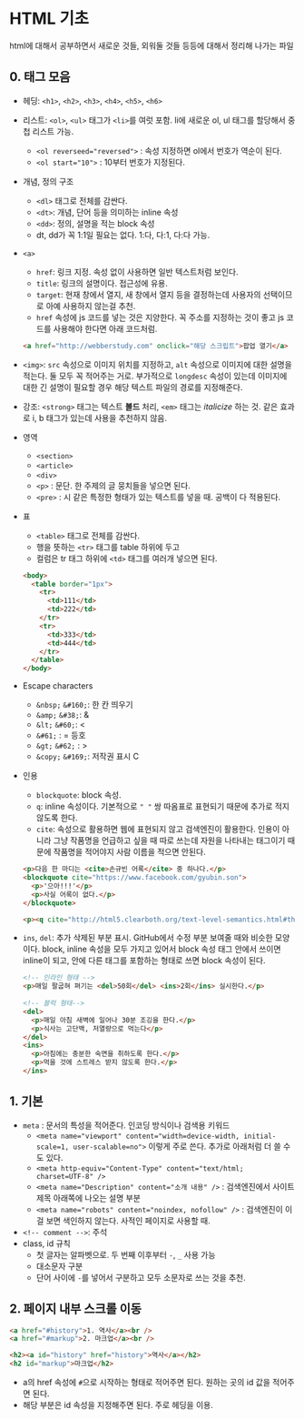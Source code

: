 # HTML 기초

html에 대해서 공부하면서 새로운 것들, 외워둘 것들 등등에 대해서 정리해 나가는 파일

## 0. 태그 모음

- 헤딩: `<h1>`, `<h2>`, `<h3>`, `<h4>`, `<h5>`, `<h6>`
- 리스트: `<ol>`, `<ul>` 태그가 `<li>`를 여럿 포함. li에 새로운 ol, ul 태그를 할당해서 중첩 리스트 가능.
    + `<ol reverseed="reversed">` : 속성 지정하면 ol에서 번호가 역순이 된다.
    + `<ol start="10">` : 10부터 번호가 지정된다.
- 개념, 정의 구조
    + `<dl>` 태그로 전체를 감싼다.
    + `<dt>`: 개념, 단어 등을 의미하는 inline 속성
    + `<dd>`: 정의, 설명을 적는 block 속성
    + dt, dd가 꼭 1:1일 필요는 없다. 1:다, 다:1, 다:다 가능.
- `<a>`
    + `href`: 링크 지정. 속성 없이 사용하면 일반 텍스트처럼 보인다.
    + `title`: 링크의 설명이다. 접근성에 유용.
    + `target`: 현재 창에서 열지, 새 창에서 열지 등을 결정하는데 사용자의 선택이므로 아예 사용하지 않는걸 추천.
    + `href` 속성에 js 코드를 넣는 것은 지양한다. 꼭 주소를 지정하는 것이 좋고 js 코드를 사용해야 한다면 아래 코드처럼.

    ```html
    <a href="http://webberstudy.com" onclick="해당 스크립트">팝업 열기</a>
    ```

- `<img>`: `src` 속성으로 이미지 위치를 지정하고, `alt` 속성으로 이미지에 대한 설명을 적는다. 둘 모두 꼭 적어주는 거로. 부가적으로 `longdesc` 속성이 있는데 이미지에 대한 긴 설명이 필요할 경우 해당 텍스트 파일의 경로를 지정해준다.
- 강조: `<strong>` 태그는 텍스트 **볼드** 처리, `<em>` 태그는 _italicize_ 하는 것. 같은 효과로 i, b 태그가 있는데 사용을 추천하지 않음.
- 영역
    + `<section>`
    + `<article>`
    + `<div>`
    + `<p>` : 문단. 한 주제의 글 뭉치들을 넣으면 된다.
    + `<pre>` : 시 같은 특정한 형태가 있는 텍스트를 넣을 때. 공백이 다 적용된다.
- 표
    + `<table>` 태그로 전체를 감싼다.
    + 행을 뜻하는 `<tr>` 태그를 table 하위에 두고
    + 컬럼은 tr 태그 하위에 `<td>` 태그를 여러개 넣으면 된다.

    ```html
    <body>
      <table border="1px">
        <tr>
          <td>111</td>
          <td>222</td>
        </tr>
        <tr>
          <td>333</td>
          <td>444</td>
        </tr>
      </table>
    </body>
    ```

- Escape characters
    + `&nbsp;` `&#160;`: 한 칸 띄우기
    + `&amp;` `&#38;`: &
    + `&lt;` `&#60;`: <
    + `&#61;` : = 등호
    + `&gt;` `&#62;` : >
    + `&copy;` `&#169;`: 저작권 표시 C
- 인용
    + `blockquote`: block 속성.
    + `q`: inline 속성이다. 기본적으로 `" "` 쌍 따옴표로 표현되기 때문에 추가로 적지 않도록 한다.
    + `cite`: 속성으로 활용하면 웹에 표현되지 않고 검색엔진이 활용한다. 인용이 아니라 그냥 작품명을 언급하고 싶을 때 따로 쓰는데 자원을 나타내는 태그이기 때문에 작품명을 적어야지 사람 이름을 적으면 안된다. 

    ```html
    <p>다음 한 마디는 <cite>손규빈 어록</cite> 중 하나다.</p>
    <blockquote cite="https://www.facebook.com/gyubin.son">
      <p>'으아!!!'</p>
      <p>사실 어록이 없다.</p>
    </blockquote>

    <p><q cite="http://html5.clearboth.org/text-level-semantics.html#the-q-element">인용이 아닌 내용에 따옴표를 나타내기 위해 q 요소를 사용해서는 안됩니다.</q></p>
    ```

- `ins`, `del`: 추가 삭제된 부분 표시. GitHub에서 수정 부분 보여줄 때와 비슷한 모양이다. block, inline 속성을 모두 가지고 있어서 block 속성 태그 안에서 쓰이면 inline이 되고, 안에 다른 태그를 포함하는 형태로 쓰면 block 속성이 된다.

    ```html
    <!-- 인라인 형태 -->
    <p>매일 팔굽혀 펴기는 <del>50회</del> <ins>2회</ins> 실시한다.</p>
     
    <!-- 블럭 형태--> 
    <del>
      <p>매일 아침 새벽에 일어나 30분 조깅을 한다.</p>
      <p>식사는 고단백, 저열량으로 먹는다</p>
    </del>
    <ins>
      <p>아침에는 충분한 숙면을 취하도록 한다.</p>
      <p>먹을 것에 스트레스 받지 않도록 한다.</p>
    </ins>
    ```

## 1. 기본

- `meta` : 문서의 특성을 적어준다. 인코딩 방식이나 검색용 키워드
    + `<meta name="viewport" content="width=device-width, initial-scale=1, user-scalable=no">` 이렇게 주로 쓴다. 추가로 아래처럼 더 쓸 수도 있다.
    + `<meta http-equiv="Content-Type" content="text/html; charset=UTF-8" />`
    + `<meta name="Description" content="소개 내용" />` : 검색엔진에서 사이트 제목 아래쪽에 나오는 설명 부분
    + `<meta name="robots" content="noindex, nofollow" />` : 검색엔진이 이걸 보면 색인하지 않는다. 사적인 페이지로 사용할 때.
- `<!-- comment -->`: 주석
- class, id 규칙
    + 첫 글자는 알파벳으로. 두 번째 이후부터 `-`, `_` 사용 가능
    + 대소문자 구분
    + 단어 사이에 `-`를 넣어서 구분하고 모두 소문자로 쓰는 것을 추천.

## 2. 페이지 내부 스크롤 이동

```html
<a href="#history">1. 역사</a><br />
<a href="#markup">2. 마크업</a><br />

<h2><a id="history" href="history">역사</a></h2>
<h2 id="markup">마크업</h2>
```

- a의 href 속성에 `#`으로 시작하는 형태로 적어주면 된다. 원하는 곳의 id 값을 적어주면 된다.
- 해당 부분은 id 속성을 지정해주면 된다. 주로 헤딩을 이용.
